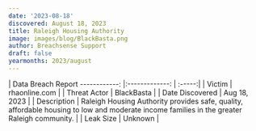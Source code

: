 ```yaml
---
date: '2023-08-18'
discovered: August 18, 2023
title: Raleigh Housing Authority
image: images/blog/BlackBasta.png
author: Breachsense Support
draft: false
yearmonths: 2023/august
---
```



| Data Breach Report
------------:     |:-------------:    | :-----:|
| Victim      | rhaonline.com      | 
| Threat Actor      |  BlackBasta     | 
| Date Discovered      | Aug 18, 2023      | 
| Description      | Raleigh Housing Authority provides safe, quality, affordable housing to low and moderate income families in the greater Raleigh community.      | 
| Leak Size      | Unknown      | 

